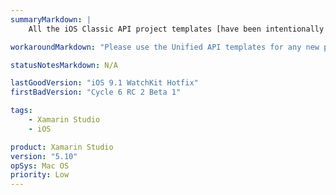 ```yaml
---
summaryMarkdown: |
    All the iOS Classic API project templates [have been intentionally removed](http://developer.xamarin.com/releases/studio/xamarin.studio_5.10/xamarin.studio_5.10/#ios-wizard-project-templates).

workaroundMarkdown: "Please use the Unified API templates for any new projects."

statusNotesMarkdown: N/A

lastGoodVersion: "iOS 9.1 WatchKit Hotfix"
firstBadVersion: "Cycle 6 RC 2 Beta 1"

tags:
    - Xamarin Studio
    - iOS

product: Xamarin Studio
version: "5.10"
opSys: Mac OS
priority: Low
---
```

